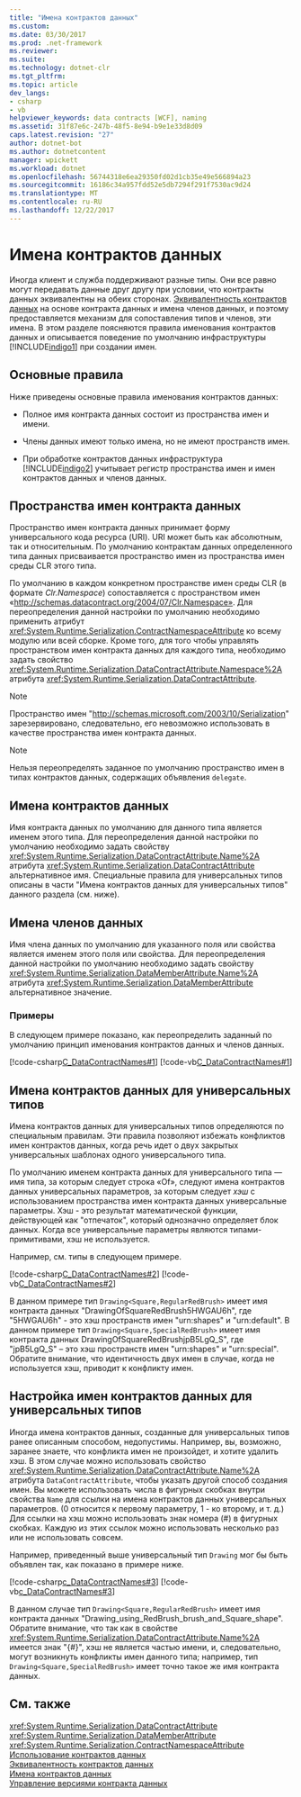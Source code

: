 ```yaml
---
title: "Имена контрактов данных"
ms.custom: 
ms.date: 03/30/2017
ms.prod: .net-framework
ms.reviewer: 
ms.suite: 
ms.technology: dotnet-clr
ms.tgt_pltfrm: 
ms.topic: article
dev_langs:
- csharp
- vb
helpviewer_keywords: data contracts [WCF], naming
ms.assetid: 31f87e6c-247b-48f5-8e94-b9e1e33d8d09
caps.latest.revision: "27"
author: dotnet-bot
ms.author: dotnetcontent
manager: wpickett
ms.workload: dotnet
ms.openlocfilehash: 56744318e6ea29350fd02d1cb35e49e566894a23
ms.sourcegitcommit: 16186c34a957fdd52e5db7294f291f7530ac9d24
ms.translationtype: MT
ms.contentlocale: ru-RU
ms.lasthandoff: 12/22/2017
---
```

# <a name="data-contract-names"></a>Имена контрактов данных
Иногда клиент и служба поддерживают разные типы. Они все равно могут передавать данные друг другу при условии, что контракты данных эквивалентны на обеих сторонах. [Эквивалентность контрактов данных](../../../../docs/framework/wcf/feature-details/data-contract-equivalence.md) на основе контракта данных и имена членов данных, и поэтому предоставляется механизм для сопоставления типов и членов, эти имена. В этом разделе поясняются правила именования контрактов данных и описывается поведение по умолчанию инфраструктуры [!INCLUDE[indigo1](../../../../includes/indigo1-md.md)] при создании имен.  
  
## <a name="basic-rules"></a>Основные правила  
 Ниже приведены основные правила именования контрактов данных:  
  
-   Полное имя контракта данных состоит из пространства имен и имени.  
  
-   Члены данных имеют только имена, но не имеют пространств имен.  
  
-   При обработке контрактов данных инфраструктура [!INCLUDE[indigo2](../../../../includes/indigo2-md.md)] учитывает регистр пространства имен и имен контрактов данных и членов данных.  
  
## <a name="data-contract-namespaces"></a>Пространства имен контракта данных  
 Пространство имен контракта данных принимает форму универсального кода ресурса (URI). URI может быть как абсолютным, так и относительным. По умолчанию контрактам данных определенного типа данных присваивается пространство имен из пространства имен среды CLR этого типа.  
  
 По умолчанию в каждом конкретном пространстве имен среды CLR (в формате *Clr.Namespace*) сопоставляется с пространством имен «http://schemas.datacontract.org/2004/07/Clr.Namespace». Для переопределения данной настройки по умолчанию необходимо применить атрибут <xref:System.Runtime.Serialization.ContractNamespaceAttribute> ко всему модулю или всей сборке. Кроме того, для того чтобы управлять пространством имен контракта данных для каждого типа, необходимо задать свойство <xref:System.Runtime.Serialization.DataContractAttribute.Namespace%2A> атрибута <xref:System.Runtime.Serialization.DataContractAttribute>.  
  
> [!NOTE]
>  Пространство имен "http://schemas.microsoft.com/2003/10/Serialization" зарезервировано, следовательно, его невозможно использовать в качестве пространства имен контракта данных.  
  
> [!NOTE]
>  Нельзя переопределять заданное по умолчанию пространство имен в типах контрактов данных, содержащих объявления `delegate`.  
  
## <a name="data-contract-names"></a>Имена контрактов данных  
 Имя контракта данных по умолчанию для данного типа является именем этого типа. Для переопределения данной настройки по умолчанию необходимо задать свойству <xref:System.Runtime.Serialization.DataContractAttribute.Name%2A> атрибута <xref:System.Runtime.Serialization.DataContractAttribute> альтернативное имя. Специальные правила для универсальных типов описаны в части "Имена контрактов данных для универсальных типов" данного раздела (см. ниже).  
  
## <a name="data-member-names"></a>Имена членов данных  
 Имя члена данных по умолчанию для указанного поля или свойства является именем этого поля или свойства. Для переопределения данной настройки по умолчанию необходимо задать свойству <xref:System.Runtime.Serialization.DataMemberAttribute.Name%2A> атрибута <xref:System.Runtime.Serialization.DataMemberAttribute> альтернативное значение.  
  
### <a name="examples"></a>Примеры  
 В следующем примере показано, как переопределить заданный по умолчанию принцип именования контрактов данных и членов данных.  
  
 [!code-csharp[C_DataContractNames#1](../../../../samples/snippets/csharp/VS_Snippets_CFX/c_datacontractnames/cs/source.cs#1)]
 [!code-vb[C_DataContractNames#1](../../../../samples/snippets/visualbasic/VS_Snippets_CFX/c_datacontractnames/vb/source.vb#1)]  
  
## <a name="data-contract-names-for-generic-types"></a>Имена контрактов данных для универсальных типов  
 Имена контрактов данных для универсальных типов определяются по специальным правилам. Эти правила позволяют избежать конфликтов имен контрактов данных, когда речь идет о двух закрытых универсальных шаблонах одного универсального типа.  
  
 По умолчанию именем контракта данных для универсального типа — имя типа, за которым следует строка «Of», следуют имена контрактов данных универсальных параметров, за которым следует *хэш* с использованием пространства имен контракта данных универсальные параметры. Хэш - это результат математической функции, действующей как "отпечаток", который однозначно определяет блок данных. Когда все универсальные параметры являются типами-примитивами, хэш не используется.  
  
 Например, см. типы в следующем примере.  
  
 [!code-csharp[C_DataContractNames#2](../../../../samples/snippets/csharp/VS_Snippets_CFX/c_datacontractnames/cs/source.cs#2)]
 [!code-vb[C_DataContractNames#2](../../../../samples/snippets/visualbasic/VS_Snippets_CFX/c_datacontractnames/vb/source.vb#2)]  
  
 В данном примере тип `Drawing<Square,RegularRedBrush>` имеет имя контракта данных "DrawingOfSquareRedBrush5HWGAU6h", где "5HWGAU6h" - это хэш пространств имен "urn:shapes" и "urn:default". В данном примере тип `Drawing<Square,SpecialRedBrush>` имеет имя контракта данных DrawingOfSquareRedBrushjpB5LgQ_S", где "jpB5LgQ_S" – это хэш пространств имен "urn:shapes" и "urn:special". Обратите внимание, что идентичность двух имен в случае, когда не используется хэш, приводит к конфликту имен.  
  
## <a name="customizing-data-contract-names-for-generic-types"></a>Настройка имен контрактов данных для универсальных типов  
 Иногда имена контрактов данных, созданные для универсальных типов ранее описанным способом, недопустимы. Например, вы, возможно, заранее знаете, что конфликта имен не произойдет, и хотите удалить хэш. В этом случае можно использовать свойство <xref:System.Runtime.Serialization.DataContractAttribute.Name%2A> атрибута `DataContractAttribute`, чтобы указать другой способ создания имен. Вы можете использовать числа в фигурных скобках внутри свойства `Name` для ссылки на имена контрактов данных универсальных параметров. (0 относится к первому параметру, 1 - ко второму, и т. д.) Для ссылки на хэш можно использовать знак номера (#) в фигурных скобках. Каждую из этих ссылок можно использовать несколько раз или не использовать совсем.  
  
 Например, приведенный выше универсальный тип `Drawing` мог бы быть объявлен так, как показано в примере ниже.  
  
 [!code-csharp[c_DataContractNames#3](../../../../samples/snippets/csharp/VS_Snippets_CFX/c_datacontractnames/cs/source.cs#3)]
 [!code-vb[c_DataContractNames#3](../../../../samples/snippets/visualbasic/VS_Snippets_CFX/c_datacontractnames/vb/source.vb#3)]  
  
 В данном случае тип `Drawing<Square,RegularRedBrush>` имеет имя контракта данных "Drawing_using_RedBrush_brush_and_Square_shape". Обратите внимание, что так как в свойстве <xref:System.Runtime.Serialization.DataContractAttribute.Name%2A> имеется знак "{#}", хэш не является частью имени, и, следовательно, могут возникнуть конфликты имен данного типа; например, тип `Drawing<Square,SpecialRedBrush>` имеет точно такое же имя контракта данных.  
  
## <a name="see-also"></a>См. также  
 <xref:System.Runtime.Serialization.DataContractAttribute>  
 <xref:System.Runtime.Serialization.DataMemberAttribute>  
 <xref:System.Runtime.Serialization.ContractNamespaceAttribute>  
 [Использование контрактов данных](../../../../docs/framework/wcf/feature-details/using-data-contracts.md)  
 [Эквивалентность контрактов данных](../../../../docs/framework/wcf/feature-details/data-contract-equivalence.md)  
 [Имена контрактов данных](../../../../docs/framework/wcf/feature-details/data-contract-names.md)  
 [Управление версиями контракта данных](../../../../docs/framework/wcf/feature-details/data-contract-versioning.md)

